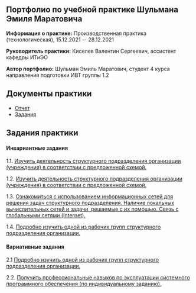 ## Портфолио по учебной практике Шульмана Эмиля Маратовича

**Информация о практике:** Производственная практика (технологическая), 15.12.2021 -- 28.12.2021

**Руководитель практики:** Киселев Валентин Сергеевич, ассистент кафедры ИТиЭО

**Автор портфолио:** Шульман Эмиль Маратович, студент 4 курса направления подготовки ИВТ группы 1.2

## Документы практики

- [Отчет](https://github.com/ShulmanEmil/practice-12-2021/blob/main/%D0%A8%D1%83%D0%BB%D1%8C%D0%BC%D0%B0%D0%BD%20%D0%AD%D0%BC%D0%B8%D0%BB%D1%8C%20%D0%9C%D0%B0%D1%80%D0%B0%D1%82%D0%BE%D0%B2%D0%B8%D1%87%20%D0%9E%D1%82%D1%87%D0%B5%D1%82%20%D0%BF%D0%BE%20%D0%BF%D1%80%D0%B0%D0%BA%D1%82%D0%B8%D0%BA%D0%B5.pdf "Отчет")
- [Задания](https://github.com/ShulmanEmil/practice-12-2021/blob/main/%D0%A8%D1%83%D0%BB%D1%8C%D0%BC%D0%B0%D0%BD%20%D0%AD%D0%BC%D0%B8%D0%BB%D1%8C%20%D0%9C%D0%B0%D1%80%D0%B0%D1%82%D0%BE%D0%B2%D0%B8%D1%87%20%D0%97%D0%B0%D0%B4%D0%B0%D0%BD%D0%B8%D0%B5%20%D0%BF%D0%BE%20%D0%BF%D1%80%D0%B0%D0%BA%D1%82%D0%B8%D0%BA%D0%B5.pdf "Задания")

## Задания практики

#### Инвариантные задания

1.1. [Изучить деятельность структурного подразделения организации (учреждения) в соответствии с предложенной схемой.](https://github.com/ShulmanEmil/practice-12-2021/tree/main/1.1 "Изучить деятельность структурного подразделения организации (учреждения) в соответствии с предложенной схемой.")

1.2. [Изучить деятельность структурного подразделения организации (учреждения) в соответствии с предложенной схемой.](https://github.com/ShulmanEmil/practice-12-2021/tree/main/1.2 "Изучить деятельность структурного подразделения организации (учреждения) в соответствии с предложенной схемой.")

1.3. [Ознакомиться с использованием информационных сетей для решения задач структурного подразделения. Наличие локальных вычислительных сетей и задачи, решаемые с их помощью. Связь с глобальными сетями (Internet).](https://github.com/ShulmanEmil/practice-12-2021/tree/main/1.3 "Ознакомиться с использованием информационных сетей для решения задач структурного подразделения. Наличие локальных вычислительных сетей и задачи, решаемые с их помощью. Связь с глобальными сетями (Internet).")

1.4. [Подробно изучить одной из рабочих групп структурного подразделения организации.](https://github.com/ShulmanEmil/practice-12-2021/tree/main/1.4 "Подробно изучить одной из рабочих групп структурного подразделения организации.")

#### Вариативные задания
2.1 [Подробно изучить одной из рабочих групп структурного подразделения организации.](https://github.com/ShulmanEmil/practice-12-2021/tree/main/2.1 "Подробно изучить одной из рабочих групп структурного подразделения организации».")

2.2. [Получить профессиональные навыков по эксплуатации системного программного обеспечения (по индивидуальному заданию).](https://github.com/ShulmanEmil/practice-12-2021/tree/main/2.2 "Получить профессиональные навыков по эксплуатации системного программного обеспечения (по индивидуальному заданию).")
